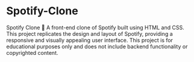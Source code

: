 # Spotify-Clone
Spotify Clone 🎵 A front-end clone of Spotify built using HTML and CSS. This project replicates the design and layout of Spotify, providing a responsive and visually appealing user interface.
This project is for educational purposes only and does not include backend functionality or copyrighted content.
